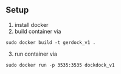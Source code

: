 ## Setup
1. install docker
2. build container via
```
sudo docker build -t gerdock_v1 .
```
3. run container via
```
sudo docker run -p 3535:3535 dockdock_v1
```
